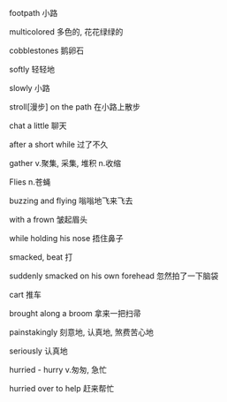footpath 小路

multicolored  多色的, 花花绿绿的

cobblestones 鹅卵石

softly  轻轻地

slowly 小路

 stroll[漫步] on the path 在小路上散步

chat a little 聊天

after a short while 过了不久

gather v.聚集, 采集, 堆积	n.收缩

Flies n.苍蝇

buzzing and flying 嗡嗡地飞来飞去

 with a frown 皱起眉头

while holding his nose 捂住鼻子

smacked, beat 打

suddenly smacked on his own forehead 忽然拍了一下脑袋

cart 推车

brought along a broom 拿来一把扫帚

painstakingly 刻意地, 认真地, 煞费苦心地

seriously 认真地

hurried - hurry v.匆匆, 急忙

hurried over to help 赶来帮忙